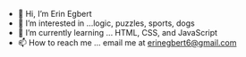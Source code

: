 - 👋 Hi, I’m Erin Egbert
- 👀 I’m interested in ...logic, puzzles, sports, dogs
- 🌱 I’m currently learning ... HTML, CSS, and JavaScript
- 📫 How to reach me ... email me at erinegbert6@gmail.com

<!---
eegbert6/eegbert6 is a ✨ special ✨ repository because its `README.md` (this file) appears on your GitHub profile.
You can click the Preview link to take a look at your changes.
--->
